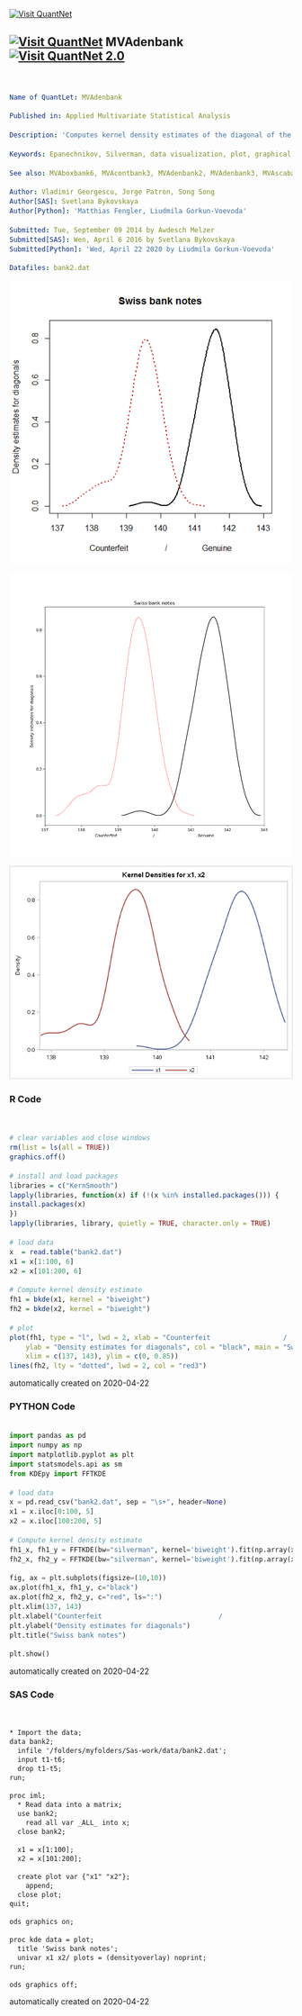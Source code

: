 [<img src="https://github.com/QuantLet/Styleguide-and-FAQ/blob/master/pictures/banner.png" width="888" alt="Visit QuantNet">](http://quantlet.de/)

## [<img src="https://github.com/QuantLet/Styleguide-and-FAQ/blob/master/pictures/qloqo.png" alt="Visit QuantNet">](http://quantlet.de/) **MVAdenbank** [<img src="https://github.com/QuantLet/Styleguide-and-FAQ/blob/master/pictures/QN2.png" width="60" alt="Visit QuantNet 2.0">](http://quantlet.de/)

```yaml


Name of QuantLet: MVAdenbank

Published in: Applied Multivariate Statistical Analysis

Description: 'Computes kernel density estimates of the diagonal of the genuine and forged swiss bank notes. The bandwidth parameter are chosen by Silverman rule of thumb.'

Keywords: Epanechnikov, Silverman, data visualization, plot, graphical representation, financial, density, descriptive, descriptive-statistics, empirical, smoothing, gaussian, kde, kernel, visualization, sas

See also: MVAboxbank6, MVAcontbank3, MVAdenbank2, MVAdenbank3, MVAscabank456, SPMdenepatri, SPMkdeconstruct, SPMkernel

Author: Vladimir Georgescu, Jorge Patron, Song Song
Author[SAS]: Svetlana Bykovskaya
Author[Python]: 'Matthias Fengler, Liudmila Gorkun-Voevoda'

Submitted: Tue, September 09 2014 by Awdesch Melzer
Submitted[SAS]: Wen, April 6 2016 by Svetlana Bykovskaya
Submitted[Python]: 'Wed, April 22 2020 by Liudmila Gorkun-Voevoda'

Datafiles: bank2.dat

```

![Picture1](MVAdenbank_1.png)

![Picture2](MVAdenbank_python.png)

![Picture3](MVAdenbank_sas.png)

### R Code
```r


# clear variables and close windows
rm(list = ls(all = TRUE))
graphics.off()

# install and load packages
libraries = c("KernSmooth")
lapply(libraries, function(x) if (!(x %in% installed.packages())) {
install.packages(x)
})
lapply(libraries, library, quietly = TRUE, character.only = TRUE)

# load data
x  = read.table("bank2.dat")
x1 = x[1:100, 6]
x2 = x[101:200, 6]

# Compute kernel density estimate
fh1 = bkde(x1, kernel = "biweight")  
fh2 = bkde(x2, kernel = "biweight")  

# plot
plot(fh1, type = "l", lwd = 2, xlab = "Counterfeit                  /                 Genuine", 
    ylab = "Density estimates for diagonals", col = "black", main = "Swiss bank notes", 
    xlim = c(137, 143), ylim = c(0, 0.85)) 
lines(fh2, lty = "dotted", lwd = 2, col = "red3")

```

automatically created on 2020-04-22

### PYTHON Code
```python

import pandas as pd
import numpy as np
import matplotlib.pyplot as plt
import statsmodels.api as sm
from KDEpy import FFTKDE

# load data
x = pd.read_csv("bank2.dat", sep = "\s+", header=None)
x1 = x.iloc[0:100, 5]
x2 = x.iloc[100:200, 5]

# Compute kernel density estimate
fh1_x, fh1_y = FFTKDE(bw="silverman", kernel='biweight').fit(np.array(x1)).evaluate()
fh2_x, fh2_y = FFTKDE(bw="silverman", kernel='biweight').fit(np.array(x2)).evaluate()

fig, ax = plt.subplots(figsize=(10,10))
ax.plot(fh1_x, fh1_y, c="black")
ax.plot(fh2_x, fh2_y, c="red", ls=":")
plt.xlim(137, 143)
plt.xlabel("Counterfeit                             /                                   Genuine")
plt.ylabel("Density estimates for diagonals")
plt.title("Swiss bank notes")

plt.show()


```

automatically created on 2020-04-22

### SAS Code
```sas


* Import the data;
data bank2;
  infile '/folders/myfolders/Sas-work/data/bank2.dat';
  input t1-t6;
  drop t1-t5;
run;

proc iml;
  * Read data into a matrix;
  use bank2;
    read all var _ALL_ into x; 
  close bank2;
  
  x1 = x[1:100];
  x2 = x[101:200];
  
  create plot var {"x1" "x2"};
    append;
  close plot;
quit;

ods graphics on;

proc kde data = plot;
  title 'Swiss bank notes';
  univar x1 x2/ plots = (densityoverlay) noprint;
run;

ods graphics off;

```

automatically created on 2020-04-22